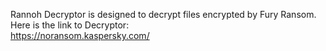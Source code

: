 Rannoh Decryptor is designed to decrypt files encrypted by Fury Ransom.\
Here is the link to Decryptor:\
https://noransom.kaspersky.com/
